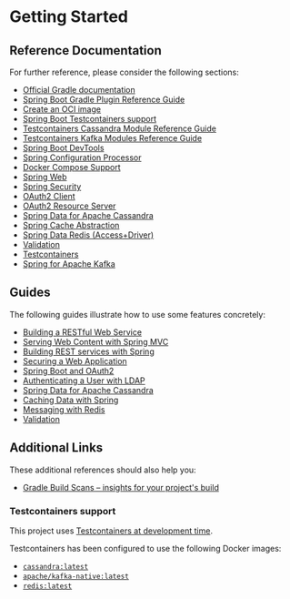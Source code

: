 # Getting Started

## Reference Documentation

For further reference, please consider the following sections:

* [Official Gradle documentation](https://docs.gradle.org)
* [Spring Boot Gradle Plugin Reference Guide](https://docs.spring.io/spring-boot/3.5.6/gradle-plugin)
* [Create an OCI image](https://docs.spring.io/spring-boot/3.5.6/gradle-plugin/packaging-oci-image.html)
* [Spring Boot Testcontainers support](https://docs.spring.io/spring-boot/3.5.6/reference/testing/testcontainers.html#testing.testcontainers)
* [Testcontainers Cassandra Module Reference Guide](https://java.testcontainers.org/modules/databases/cassandra/)
* [Testcontainers Kafka Modules Reference Guide](https://java.testcontainers.org/modules/kafka/)
* [Spring Boot DevTools](https://docs.spring.io/spring-boot/3.5.6/reference/using/devtools.html)
* [Spring Configuration Processor](https://docs.spring.io/spring-boot/3.5.6/specification/configuration-metadata/annotation-processor.html)
* [Docker Compose Support](https://docs.spring.io/spring-boot/3.5.6/reference/features/dev-services.html#features.dev-services.docker-compose)
* [Spring Web](https://docs.spring.io/spring-boot/3.5.6/reference/web/servlet.html)
* [Spring Security](https://docs.spring.io/spring-boot/3.5.6/reference/web/spring-security.html)
* [OAuth2 Client](https://docs.spring.io/spring-boot/3.5.6/reference/web/spring-security.html#web.security.oauth2.client)
* [OAuth2 Resource Server](https://docs.spring.io/spring-boot/3.5.6/reference/web/spring-security.html#web.security.oauth2.server)
* [Spring Data for Apache Cassandra](https://docs.spring.io/spring-boot/3.5.6/reference/data/nosql.html#data.nosql.cassandra)
* [Spring Cache Abstraction](https://docs.spring.io/spring-boot/3.5.6/reference/io/caching.html)
* [Spring Data Redis (Access+Driver)](https://docs.spring.io/spring-boot/3.5.6/reference/data/nosql.html#data.nosql.redis)
* [Validation](https://docs.spring.io/spring-boot/3.5.6/reference/io/validation.html)
* [Testcontainers](https://java.testcontainers.org/)
* [Spring for Apache Kafka](https://docs.spring.io/spring-boot/3.5.6/reference/messaging/kafka.html)

## Guides

The following guides illustrate how to use some features concretely:

* [Building a RESTful Web Service](https://spring.io/guides/gs/rest-service/)
* [Serving Web Content with Spring MVC](https://spring.io/guides/gs/serving-web-content/)
* [Building REST services with Spring](https://spring.io/guides/tutorials/rest/)
* [Securing a Web Application](https://spring.io/guides/gs/securing-web/)
* [Spring Boot and OAuth2](https://spring.io/guides/tutorials/spring-boot-oauth2/)
* [Authenticating a User with LDAP](https://spring.io/guides/gs/authenticating-ldap/)
* [Spring Data for Apache Cassandra](https://spring.io/guides/gs/accessing-data-cassandra/)
* [Caching Data with Spring](https://spring.io/guides/gs/caching/)
* [Messaging with Redis](https://spring.io/guides/gs/messaging-redis/)
* [Validation](https://spring.io/guides/gs/validating-form-input/)

## Additional Links

These additional references should also help you:

* [Gradle Build Scans – insights for your project's build](https://scans.gradle.com#gradle)

### Testcontainers support

This project uses [Testcontainers at development time](https://docs.spring.io/spring-boot/3.5.6/reference/features/dev-services.html#features.dev-services.testcontainers).

Testcontainers has been configured to use the following Docker images:

* [`cassandra:latest`](https://hub.docker.com/_/cassandra)
* [`apache/kafka-native:latest`](https://hub.docker.com/r/apache/kafka-native)
* [`redis:latest`](https://hub.docker.com/_/redis)
